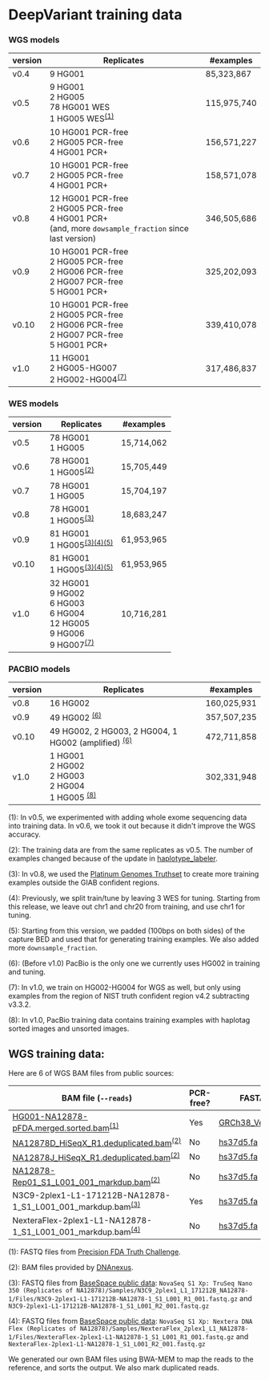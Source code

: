 # DeepVariant training data

### WGS models

version | Replicates                             | #examples
------- | -------------------------------------- | -----------
v0.4    | 9 HG001                                | 85,323,867
v0.5    | 9 HG001<br>2 HG005<br>78 HG001 WES<br>1 HG005 WES<sup>[(1)](#vfootnote1)</sup> | 115,975,740
v0.6    | 10 HG001 PCR-free<br>2 HG005 PCR-free<br>4 HG001 PCR+     | 156,571,227
v0.7    | 10 HG001 PCR-free<br>2 HG005 PCR-free<br>4 HG001 PCR+     | 158,571,078
v0.8    | 12 HG001 PCR-free<br>2 HG005 PCR-free<br>4 HG001 PCR+<br>(and, more `dowsample_fraction` since last version)     | 346,505,686
v0.9    | 10 HG001 PCR-free<br>2 HG005 PCR-free<br>2 HG006 PCR-free<br>2 HG007 PCR-free<br>5 HG001 PCR+     | 325,202,093
v0.10   | 10 HG001 PCR-free<br>2 HG005 PCR-free<br>2 HG006 PCR-free<br>2 HG007 PCR-free<br>5 HG001 PCR+     | 339,410,078
v1.0    | 11 HG001<br>2 HG005-HG007<br>2 HG002-HG004<sup>[(7)](#vfootnote7)</sup>     | 317,486,837

### WES models

version | Replicates                  | #examples
------- | --------------------------- | ------------------------------
v0.5    | 78 HG001<br>1 HG005 | 15,714,062
v0.6    | 78 HG001<br>1 HG005<sup>[(2)](#vfootnote2)</sup> | 15,705,449
v0.7    | 78 HG001<br>1 HG005 | 15,704,197
v0.8    | 78 HG001<br>1 HG005<sup>[(3)](#vfootnote3)</sup> | 18,683,247
v0.9    | 81 HG001<br>1 HG005<sup>[(3)](#vfootnote3)[(4)](#vfootnote4)[(5)](#vfootnote5)</sup> | 61,953,965
v0.10   | 81 HG001<br>1 HG005<sup>[(3)](#vfootnote3)[(4)](#vfootnote4)[(5)](#vfootnote5)</sup> | 61,953,965
v1.0    | 32 HG001<br>9 HG002<br>6 HG003<br>6 HG004<br>12 HG005<br>9 HG006<br>9 HG007<sup>[(7)](#vfootnote7)</sup> | 10,716,281

### PACBIO models

version | Replicates                  | #examples
------- | --------------------------- | ------------------------------
v0.8    | 16 HG002 | 160,025,931
v0.9    | 49 HG002 <sup>[(6)](#vfootnote6)</sup> | 357,507,235
v0.10   | 49 HG002, 2 HG003, 2 HG004, 1 HG002 (amplified) <sup>[(6)](#vfootnote6)</sup> | 472,711,858
v1.0    | 1 HG001<br>2 HG002<br>2 HG003<br>2 HG004<br>1 HG005 <sup>[(8)](#vfootnote8)</sup>  | 302,331,948

<a name="vfootnote1">(1)</a>: In v0.5, we experimented with adding whole exome
sequencing data into training data. In v0.6, we took it out because it didn't
improve the WGS accuracy.

<a name="vfootnote2">(2)</a>: The training data are from the same replicates as
v0.5. The number of examples changed because of the update in
[haplotype_labeler](https://github.com/google/deepvariant/tree/r0.6/deepvariant/labeler/haplotype_labeler.py).

<a name="vfootnote3">(3)</a>: In v0.8, we used the
[Platinum Genomes Truthset](https://github.com/Illumina/PlatinumGenomes) to
create more training examples outside the GIAB confident regions.

<a name="vfootnote4">(4)</a>: Previously, we split train/tune by leaving 3 WES
for tuning. Starting from this release, we leave out chr1 and chr20 from
training, and use chr1 for tuning.

<a name="vfootnote5">(5)</a>: Starting from this version, we padded (100bps on
both sides) of the capture BED and used that for generating training examples.
We also added more `downsample_fraction`.

<a name="vfootnote6">(6)</a>: (Before v1.0) PacBio is the only one we currently
uses HG002 in training and tuning.

<a name="vfootnote7">(7)</a>: In v1.0, we train on HG002-HG004 for WGS as well,
but only using examples from the region of NIST truth confident region v4.2
subtracting v3.3.2.

<a name="vfootnote8">(8)</a>: In v1.0, PacBio training data contains training
examples with haplotag sorted images and unsorted images.


## WGS training data:

Here are 6 of WGS BAM files from public sources:

BAM file (`--reads`)                                                                                                                                     | PCR-free? | FASTA file (`--ref`)                                                                                                         | Truth VCF (`--truth_variants`)                                                                          | BED file (`--confident_regions`)
-------------------------------------------------------------------------------------------------------------------------------------------------------- | -------- | ---------------------------------------------------------------------------------------------------------------------------- | ------------------------------------------------------------------------------------------------------- | --------------------------------
[HG001-NA12878-pFDA.merged.sorted.bam](https://console.cloud.google.com/storage/browser/deepvariant/public-training-data)<sup>[(1)](#myfootnote1)</sup>  | Yes      | [GRCh38_Verily_v1.genome.fa](https://console.cloud.google.com/storage/browser/genomics-public-data/references/GRCh38_Verily) | [NISTv3.3.2/GRCh38](ftp://ftp-trace.ncbi.nlm.nih.gov/giab/ftp/release/NA12878_HG001/NISTv3.3.2/GRCh38/) | [NISTv3.3.2/GRCh38](ftp://ftp-trace.ncbi.nlm.nih.gov/giab/ftp/release/NA12878_HG001/NISTv3.3.2/GRCh38/)
[NA12878D_HiSeqX_R1.deduplicated.bam](https://console.cloud.google.com/storage/browser/deepvariant/public-training-data)<sup>[(2)](#myfootnote2)</sup>   | No       | [hs37d5.fa](ftp://ftp.1000genomes.ebi.ac.uk/vol1/ftp/technical/reference/phase2_reference_assembly_sequence)                 | [NISTv3.3.2/GRCh37](ftp://ftp-trace.ncbi.nlm.nih.gov/giab/ftp/release/NA12878_HG001/NISTv3.3.2/GRCh37/) | [NISTv3.3.2/GRCh37](ftp://ftp-trace.ncbi.nlm.nih.gov/giab/ftp/release/NA12878_HG001/NISTv3.3.2/GRCh37/)
[NA12878J_HiSeqX_R1.deduplicated.bam](https://console.cloud.google.com/storage/browser/deepvariant/public-training-data)<sup>[(2)](#myfootnote2)</sup>   | No       | [hs37d5.fa](ftp://ftp.1000genomes.ebi.ac.uk/vol1/ftp/technical/reference/phase2_reference_assembly_sequence)                 | [NISTv3.3.2/GRCh37](ftp://ftp-trace.ncbi.nlm.nih.gov/giab/ftp/release/NA12878_HG001/NISTv3.3.2/GRCh37/) | [NISTv3.3.2/GRCh37](ftp://ftp-trace.ncbi.nlm.nih.gov/giab/ftp/release/NA12878_HG001/NISTv3.3.2/GRCh37/)
[NA12878-Rep01_S1_L001_001_markdup.bam](https://console.cloud.google.com/storage/browser/deepvariant/public-training-data)<sup>[(2)](#myfootnote2)</sup> | No       | [hs37d5.fa](ftp://ftp.1000genomes.ebi.ac.uk/vol1/ftp/technical/reference/phase2_reference_assembly_sequence)                 | [NISTv3.3.2/GRCh37](ftp://ftp-trace.ncbi.nlm.nih.gov/giab/ftp/release/NA12878_HG001/NISTv3.3.2/GRCh37/) | [NISTv3.3.2/GRCh37](ftp://ftp-trace.ncbi.nlm.nih.gov/giab/ftp/release/NA12878_HG001/NISTv3.3.2/GRCh37/)
N3C9-2plex1-L1-171212B-NA12878-1_S1_L001_001_markdup.bam<sup>[(3)](#myfootnote3)</sup>                                                                   | Yes      | [hs37d5.fa](ftp://ftp.1000genomes.ebi.ac.uk/vol1/ftp/technical/reference/phase2_reference_assembly_sequence)                 | [NISTv3.3.2/GRCh37](ftp://ftp-trace.ncbi.nlm.nih.gov/giab/ftp/release/NA12878_HG001/NISTv3.3.2/GRCh37/) | [NISTv3.3.2/GRCh37](ftp://ftp-trace.ncbi.nlm.nih.gov/giab/ftp/release/NA12878_HG001/NISTv3.3.2/GRCh37/)
NexteraFlex-2plex1-L1-NA12878-1_S1_L001_001_markdup.bam<sup>[(4)](#myfootnote4)</sup>                                                                    | No       | [hs37d5.fa](ftp://ftp.1000genomes.ebi.ac.uk/vol1/ftp/technical/reference/phase2_reference_assembly_sequence)                 | [NISTv3.3.2/GRCh37](ftp://ftp-trace.ncbi.nlm.nih.gov/giab/ftp/release/NA12878_HG001/NISTv3.3.2/GRCh37/) | [NISTv3.3.2/GRCh37](ftp://ftp-trace.ncbi.nlm.nih.gov/giab/ftp/release/NA12878_HG001/NISTv3.3.2/GRCh37/)

<a name="myfootnote1">(1)</a>: FASTQ files from
[Precision FDA Truth Challenge](https://precision.fda.gov/challenges/truth).

<a name="myfootnote2">(2)</a>: BAM files provided by
[DNAnexus](https://www.dnanexus.com/).

<a name="myfootnote3">(3)</a>: FASTQ files from
[BaseSpace public data](https://basespace.illumina.com/datacentral): `NovaSeq S1
Xp: TruSeq Nano 350 (Replicates of
NA12878)/Samples/N3C9_2plex1_L1_171212B_NA12878-1/Files/N3C9-2plex1-L1-171212B-NA12878-1_S1_L001_R1_001.fastq.gz`
and `N3C9-2plex1-L1-171212B-NA12878-1_S1_L001_R2_001.fastq.gz`

<a name="myfootnote4">(4)</a>: FASTQ files from
[BaseSpace public data](https://basespace.illumina.com/datacentral): `NovaSeq S1
Xp: Nextera DNA Flex (Replicates of
NA12878)/Samples/NexteraFlex_2plex1_L1_NA12878-1/Files/NexteraFlex-2plex1-L1-NA12878-1_S1_L001_R1_001.fastq.gz`
and `NexteraFlex-2plex1-L1-NA12878-1_S1_L001_R2_001.fastq.gz`

We generated our own BAM files using BWA-MEM to map the reads to the reference,
and sorts the output. We also mark duplicated reads.

